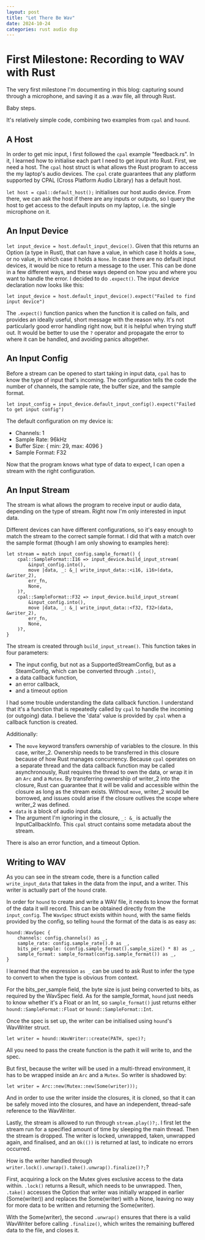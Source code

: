 ```yaml
---
layout: post
title: "Let There Be Wav"
date: 2024-10-24
categories: rust audio dsp
---
```


# First Milestone: Recording to WAV with Rust

The very first milestone I'm documenting in this blog: capturing sound through a
microphone, and saving it as a .wav file, all through Rust.

Baby steps.

It's relatively simple code, combining two examples from `cpal` and `hound`.

## A Host

In order to get mic input, I first followed the `cpal` example "feedback.rs". In
it, I learned how to initialise each part I need to get input into Rust. First,
we need a host. The `cpal` host struct is what allows the Rust program to access the
my laptop's audio devices. The `cpal` crate guarantees that any platform supported by CPAL
(Cross Platform Audio Library) has a default host.

`let host = cpal::default_host();` initialises our host audio device. From
there, we can ask the host if there are any inputs or outputs, so I query the
host to get access to the default inputs on my laptop, i.e. the single
microphone on it.

## An Input Device

`let input_device = host.default_input_device()`. Given that this returns an
Option (a type in Rust), that can have a value, in which case it holds a
`Some`, or no value, in which case it holds a `None`. In case there are no
default input devices, it would be nice to return a message to the user. This
can be done in a few different ways, and these ways depend on how you and where
you want to handle the error. I decided to do `.expect()`. The input device 
declaration now looks like this:

`let input_device = host.default_input_device().expect("Failed to find input
device")`

The `.expect()` function panics when the function it is called on fails, and
provides an ideally useful, short message with the reason why. It's not
particularly good error handling right now, but it is helpful when trying stuff
out. It would be better to use the `?` operator and propagate the error to where
it can be handled, and avoiding panics altogether.

## An Input Config

Before a stream can be opened to start taking in input data, `cpal` has to know
the type of input that's incoming. The configuration tells the code the number
of channels, the sample rate, the buffer size, and the sample format. 

`let input_config = input_device.default_input_config().expect("Failed to get
input config")`

The default configuration on my device is:

* Channels: 1
* Sample Rate: 96kHz
* Buffer Size: { min: 29, max: 4096 }
* Sample Format: F32

Now that the program knows what type of data to expect, I can open a stream with
the right configuration.

## An Input Stream

The stream is what allows the program to receive input or audio data, depending
on the type of stream. Right now I'm only interested in input data.

Different devices can have different configurations, so it's easy enough to
match the stream to the correct sample format. I did that with a match over the
sample format (though I am only showing to examples here):

```
let stream = match input_config.sample_format() {
    cpal::SampleFormat::I16 => input_device.build_input_stream(
        &input_config.into(),
        move |data, _: &_| write_input_data::<i16, i16>(data, &writer_2),
        err_fn,
        None,
    )?,
    cpal::SampleFormat::F32 => input_device.build_input_stream(
        &input_config.into(),
        move |data, _: &_| write_input_data::<f32, f32>(data, &writer_2),
        err_fn,
        None,
    )?,
}
```

The stream is created through `build_input_stream()`. This function takes in
four parameters:

* The input config, but not as a SupportedStreamConfig, but as a SteamConfig,
  which can be converted through `.into()`,
* a data callback function,
* an error callback,
* and a timeout option

I had some trouble understanding the data callback function. I understand that
it's a function that is repeatedly called by `cpal` to handle the incoming (or
outgoing) data. I believe the 'data' value is provided by `cpal` when a callback
function is created.

Additionally:

* The `move` keyword transfers ownership of variables to the closure. In this
  case, writer_2. Ownership needs to be transferred in this closure
  because of how Rust manages concurrency. Because `cpal` operates on a separate
  thread and the data callback function may be called asynchronously, Rust
  requires the thread to own the data, or wrap it in an `Arc` and a `Mutex`. By
  transferring ownership of writer_2 into the closure, Rust can guarantee that
  it will be valid and accessible within the closure as long as the stream
  exists. Without `move`, writer_2 would be borrowed, and issues could arise if
  the closure outlives the scope where writer_2 was defined.
* `data` is a block of audio input data.
* The argument I'm ignoring in the closure, `_: &_` is actually the
  InputCallbackInfo. This `cpal` struct contains some metadata about the stream.

There is also an error function, and a timeout Option.

## Writing to WAV

As you can see in the stream code, there is a function called `write_input_data`
that takes in the data from the input, and a writer. This writer is actually
part of the `hound` crate.

In order for `hound` to create and write a WAV file, it needs to know the format
of the data it will record. This can be obtained directly from the `input_config`. The `WavSpec` struct exists within `hound`, with the same fields provided by the config, so telling `hound` the format of the data is as easy as:

```
hound::WavSpec {
    channels: config.channels() as _,
    sample_rate: config.sample_rate().0 as _,
    bits_per_sample: (config.sample_format().sample_size() * 8) as _,
    sample_format: sample_format(config.sample_format()) as _,
}
```

I learned that the expression `as _` can be used to ask Rust to infer the type
to convert to when the type is obvious from context.

For the bits_per_sample field, the byte size is just being converted to bits, as
required by the WavSpec field. As for the sample_format, `hound` just needs to
know whether it's a Float or an Int, so `sample_format()` just returns either
`hound::SampleFormat::Float` or `hound::SampleFormat::Int`.

Once the spec is set up, the writer can be initialised using `hound`'s WavWriter
struct.

`let writer = hound::WavWriter::create(PATH, spec)?;`

All you need to pass the create function is the path it will write to, and the
spec.

But first, because the writer will be used in a multi-thread environment, it has
to be wrapped inside an `Arc` and a `Mutex`. So writer is shadowed by:

`let writer = Arc::new(Mutex::new(Some(writer)));`

And in order to use the writer inside the closures, it is cloned, so that it can
be safely moved into the closures, and have an independent, thread-safe
reference to the WavWriter.

Lastly, the stream is allowed to run through `stream.play()?;`. I first let the
stream run for a specified amount of time by sleeping the main thread. Then the
stream is dropped. The writer is locked, unwrapped, taken, unwrapped again, and
finalised, and an `Ok(())` is returned at last, to indicate no errors occurred.

How is the writer handled through
`writer.lock().unwrap().take().unwrap().finalize()?;`?

First, acquiring a lock on the Mutex gives exclusive access to the data within.
`.lock()` returns a Result, which needs to be unwrapped. Then, `.take()`
accesses the Option that writer was initially wrapped in earlier (Some(writer))
and replaces the Some(writer) with a None, leaving no way for more data to be
written and returning the Some(writer). 

With the Some(writer), the second `.unwrap()` ensures that there is a valid 
WavWriter before calling `.finalize()`, which writes the remaining buffered 
data to the file, and closes it.
